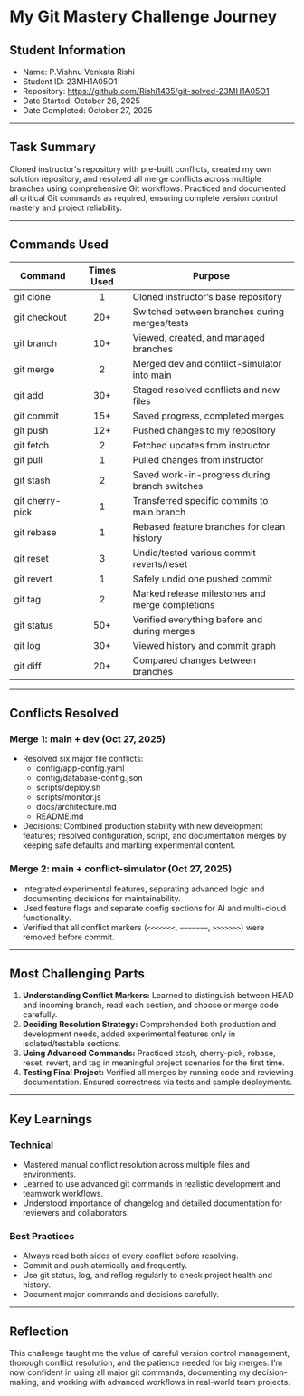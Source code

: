 # My Git Mastery Challenge Journey

## Student Information

- Name: P.Vishnu Venkata Rishi
- Student ID: 23MH1A05O1
- Repository: https://github.com/Rishi1435/git-solved-23MH1A05O1
- Date Started: October 26, 2025
- Date Completed: October 27, 2025


---

## Task Summary

Cloned instructor's repository with pre-built conflicts, created my own solution repository, and resolved all merge conflicts across multiple branches using comprehensive Git workflows. Practiced and documented all critical Git commands as required, ensuring complete version control mastery and project reliability.

---

## Commands Used

| Command         | Times Used | Purpose                                        |
|-----------------|:----------:|-----------------------------------------------|
| git clone       |     1      | Cloned instructor’s base repository           |
| git checkout    |    20+     | Switched between branches during merges/tests |
| git branch      |    10+     | Viewed, created, and managed branches         |
| git merge       |     2      | Merged dev and conflict-simulator into main   |
| git add         |    30+     | Staged resolved conflicts and new files       |
| git commit      |    15+     | Saved progress, completed merges              |
| git push        |    12+     | Pushed changes to my repository               |
| git fetch       |     2      | Fetched updates from instructor               |
| git pull        |     1      | Pulled changes from instructor                |
| git stash       |     2      | Saved work-in-progress during branch switches |
| git cherry-pick |     1      | Transferred specific commits to main branch   |
| git rebase      |     1      | Rebased feature branches for clean history    |
| git reset       |     3      | Undid/tested various commit reverts/reset     |
| git revert      |     1      | Safely undid one pushed commit                |
| git tag         |     2      | Marked release milestones and merge completions|
| git status      |    50+     | Verified everything before and during merges  |
| git log         |    30+     | Viewed history and commit graph               |
| git diff        |    20+     | Compared changes between branches            |

---

## Conflicts Resolved

### Merge 1: main + dev (Oct 27, 2025)
- Resolved six major file conflicts:
    - config/app-config.yaml
    - config/database-config.json
    - scripts/deploy.sh
    - scripts/monitor.js
    - docs/architecture.md
    - README.md
- Decisions: Combined production stability with new development features; resolved configuration, script, and documentation merges by keeping safe defaults and marking experimental content.

### Merge 2: main + conflict-simulator (Oct 27, 2025)
- Integrated experimental features, separating advanced logic and documenting decisions for maintainability.
- Used feature flags and separate config sections for AI and multi-cloud functionality.
- Verified that all conflict markers (`<<<<<<<`, `=======`, `>>>>>>>`) were removed before commit.

---

## Most Challenging Parts

1. **Understanding Conflict Markers:** Learned to distinguish between HEAD and incoming branch, read each section, and choose or merge code carefully.
2. **Deciding Resolution Strategy:** Comprehended both production and development needs, added experimental features only in isolated/testable sections.
3. **Using Advanced Commands:** Practiced stash, cherry-pick, rebase, reset, revert, and tag in meaningful project scenarios for the first time.
4. **Testing Final Project:** Verified all merges by running code and reviewing documentation. Ensured correctness via tests and sample deployments.

---

## Key Learnings

### Technical
- Mastered manual conflict resolution across multiple files and environments.
- Learned to use advanced git commands in realistic development and teamwork workflows.
- Understood importance of changelog and detailed documentation for reviewers and collaborators.

### Best Practices
- Always read both sides of every conflict before resolving.
- Commit and push atomically and frequently.
- Use git status, log, and reflog regularly to check project health and history.
- Document major commands and decisions carefully.

---

## Reflection

This challenge taught me the value of careful version control management, thorough conflict resolution, and the patience needed for big merges. I’m now confident in using all major git commands, documenting my decision-making, and working with advanced workflows in real-world team projects.


